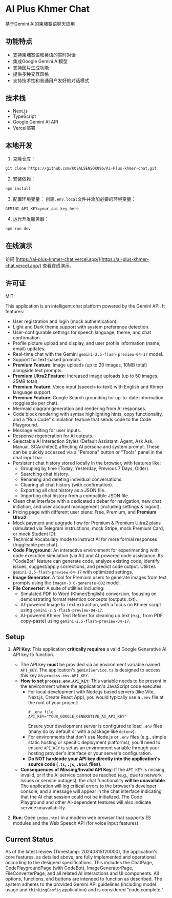 # AI Plus Khmer Chat

基于Gemini AI的柬埔寨语聊天应用

## 功能特点

- 支持柬埔寨语和英语的实时对话
- 集成Google Gemini AI模型
- 支持图片生成功能
- 提供多种交互风格
- 支持技术性和普通用户友好的对话模式

## 技术栈

- Next.js
- TypeScript
- Google Gemini AI API
- Vercel部署

## 本地开发

1. 克隆仓库：
```bash
git clone https://github.com/KOSALSENSOK096/Ai-Plus-khmer-chat.git
```

2. 安装依赖：
```bash
npm install
```

3. 配置环境变量：
创建`.env.local`文件并添加必要的环境变量：
```
GEMINI_API_KEY=your_api_key_here
```

4. 运行开发服务器：
```bash
npm run dev
```

## 在线演示

访问 [https://ai-plus-khmer-chat.vercel.app/](https://ai-plus-khmer-chat.vercel.app/) 查看在线演示。

## 许可证

MIT

<!-- Code Complete Review: 20240815120000 -->
This application is an intelligent chat platform powered by the Gemini API. It features:

- User registration and login (mock authentication).
- Light and Dark theme support with system preference detection.
- User-configurable settings for speech language, theme, and chat confirmation.
- Profile picture upload and display, and user profile information (name, email) updates.
- Real-time chat with the Gemini `gemini-2.5-flash-preview-04-17` model.
- Support for text-based prompts.
- **Premium Feature**: Image uploads (up to 20 images, 10MB total) alongside text prompts.
- **Premium Ultra2 Feature**: Increased image uploads (up to 50 images, 25MB total).
- **Premium Feature**: Voice input (speech-to-text) with English and Khmer language support.
- **Premium Feature**: Google Search grounding for up-to-date information (toggleable per chat).
- Mermaid diagram generation and rendering from AI responses.
- Code block rendering with syntax highlighting hints, copy functionality, and a "Run Code" simulation feature that sends code to the Code Playground.
- Message editing for user inputs.
- Response regeneration for AI outputs.
- Selectable AI Interaction Styles (Default Assistant, Agent, Ask Ask, Manual, SCArchitect) affecting AI persona and system prompt. These can be quickly accessed via a "Persona" button or "Tools" panel in the chat input bar.
- Persistent chat history stored locally in the browser, with features like:
    - Grouping by time (Today, Yesterday, Previous 7 Days, Older).
    - Searching chat history.
    - Renaming and deleting individual conversations.
    - Clearing all chat history (with confirmation).
    - Exporting all chat history as a JSON file.
    - Importing chat history from a compatible JSON file.
- Clean chat interface with a dedicated sidebar for navigation, new chat initiation, and user account management (including settings & logout).
- Pricing page with different user plans: Free, Premium, and **Premium Ultra2**.
- Mock payment and upgrade flow for Premium & Premium Ultra2 plans (simulated via Telegram instructions, mock Stripe, mock Premium Card, or mock Student ID).
- Technical Vocabulary mode to instruct AI for more formal responses (toggleable per chat).
- **Code Playground**: An interactive environment for experimenting with code execution simulation (via AI) and AI-powered code assistance. Its "CodeBot" feature can generate code, analyze existing code, identify issues, suggest/apply corrections, and predict code output. Utilizes `gemini-2.5-flash-preview-04-17` with optimized settings.
- **Image Generator**: A tool for Premium users to generate images from text prompts using the `imagen-3.0-generate-002` model.
- **File Converter**: A suite of utilities including:
    - Simulated PDF to Word (Khmer/English) conversion, focusing on demonstrating format retention concepts (outputs .txt).
    - AI-powered Image to Text extraction, with a focus on Khmer script using `gemini-2.5-flash-preview-04-17`.
    - AI-powered Khmer Text Refiner for cleaning up text (e.g., from PDF copy-paste) using `gemini-2.5-flash-preview-04-17`.

## Setup

1.  **API Key**: This application **critically requires** a valid Google Generative AI API key to function.
    *   The API key **must** be provided via an environment variable named `API_KEY`. The application's `geminiService.ts` is designed to access this key as `process.env.API_KEY`.
    *   **How to set `process.env.API_KEY`**: This variable needs to be present in the environment where the application's JavaScript code executes.
        *   For local development with Node.js based servers (like Vite, Next.js, Create React App), you would typically use a `.env` file at the root of your project:
            ```env
            # .env file
            API_KEY="YOUR_GOOGLE_GENERATIVE_AI_API_KEY"
            ```
            Ensure your development server is configured to load `.env` files (many do by default or with a package like `dotenv`).
        *   For environments that don't use Node.js or `.env` files (e.g., simple static hosting or specific deployment platforms), you'll need to ensure `API_KEY` is set as an environment variable through your hosting provider's interface or your server's configuration.
        *   **Do NOT hardcode your API key directly into the application's source code (`.ts`, `.js`, `.html` files).**
    *   **Consequences of Missing/Invalid API Key**: If the `API_KEY` is missing, invalid, or if the AI service cannot be reached (e.g., due to network issues or service outages), the chat functionality **will be unavailable**. The application will log critical errors to the browser's developer console, and a message will appear in the chat interface indicating that the AI chat session could not be initialized. The Code Playground and other AI-dependent features will also indicate service unavailability.

2.  **Run**: Open `index.html` in a modern web browser that supports ES modules and the Web Speech API (for voice input features).

## Current Status

As of the latest review (Timestamp: 20240815120000), the application's core features, as detailed above, are fully implemented and operational according to the designed specifications. This includes the ChatPage, CodePlaygroundPage (with CodeBot), ImageGeneratorPage, FileConverterPage, and all related AI interactions and UI components. All options, functions, and buttons are intended to function as described. The system adheres to the provided Gemini API guidelines (including model usage and `thinkingConfig` application) and is considered "code complete."
